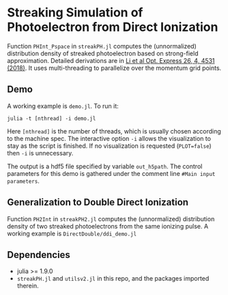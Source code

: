 # Streaking Simulation of Photoelectron from Direct Ionization
Function `PHInt_Pspace` in `streakPH.jl` computes the (unnormalized) distribution density of streaked photoelectron based on strong-field approximation. 
Detailed derivations are in [Li et al Opt. Express 26, 4, 4531 (2018)](https://doi.org/10.1364/OE.26.004531).
It uses multi-threading to parallelize over the momentum grid points. 


## Demo
A working example is `demo.jl`. To run it:
```
julia -t [nthread] -i demo.jl
```
Here `[nthread]` is the number of threads, which is usually chosen according to the machine spec. 
The interactive option `-i` allows the visualization to stay as the script is finished. 
If no visualization is requested (`PLOT=false`) then `-i` is unnecessary. 

The output is a hdf5 file specified by variable `out_h5path`.
The control parameters for this demo is gathered under the comment line `#Main input parameters`. 

## Generalization to Double Direct Ionization
Function `PH2Int` in `streakPH2.jl` computes the (unnormalized) distribution density of two streaked photoelectrons from the same ionizing pulse. A working example is `DirectDouble/ddi_demo.jl` 

## Dependencies

* julia >= 1.9.0
* `streakPH.jl` and `utilsv2.jl` in this repo, and the packages imported therein.
